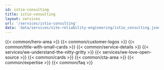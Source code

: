 ```yaml
---
id: istio-consulting
title: istio-consulting
layout: services
url: '/services/istio-consulting'
data: 'data/services/site-reliability-engineering/istio_consulting.json'
---
```


{{< common/hero-area >}}
{{< common/customer-logos >}}
{{< common/title-with-small-cards >}}
{{< common/service-details >}}
{{< services/we-understand-the-nitty-gritty >}}
{{< services/we-love-open-source >}}
{{< common/cards >}}
{{< common/cta-area >}}
{{< common/expertise >}}
{{< common/faq >}}

